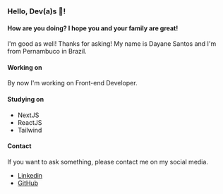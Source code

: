 ### Hello, Dev(a)s 👋!

#### How are you doing? I hope you and your family are great!

I'm good as well! Thanks for asking!
My name is Dayane Santos and I'm from Pernambuco in Brazil.

#### Working on

By now I'm working on Front-end Developer.

#### Studying on

- NextJS
- ReactJS
- Tailwind

#### Contact

If you want to ask something, please contact me on my social media.

* [Linkedin](https://www.linkedin.com/in/dayane-santos-melo)
* [GitHub](https://github.com/daya-diaz)
